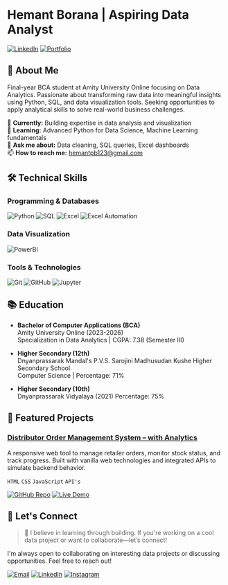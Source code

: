 # Hemant Borana | Aspiring Data Analyst

[![LinkedIn](https://img.shields.io/badge/LinkedIn-0077B5?style=for-the-badge&logo=linkedin&logoColor=white)](https://www.linkedin.com/in/hemant-parasmal-borana-17a742289)
[![Portfolio](https://img.shields.io/badge/Portfolio-%23000000.svg?style=for-the-badge&logo=firefox&logoColor=#FF7139)](https://hemantborana.github.io/Portfolio/)

## 👋 About Me

Final-year BCA student at Amity University Online focusing on Data Analytics. Passionate about transforming raw data into meaningful insights using Python, SQL, and data visualization tools. Seeking opportunities to apply analytical skills to solve real-world business challenges.

🔭 **Currently:** Building expertise in data analysis and visualization  
🌱 **Learning:** Advanced Python for Data Science, Machine Learning fundamentals  
💬 **Ask me about:** Data cleaning, SQL queries, Excel dashboards  
📫 **How to reach me:** hemantpb123@gmail.com  

## 🛠 Technical Skills

### Programming & Databases
![Python](https://img.shields.io/badge/Python-3776AB?style=for-the-badge&logo=python&logoColor=white)
![SQL](https://img.shields.io/badge/SQL-4479A1?style=for-the-badge&logo=mysql&logoColor=white)
![Excel](https://img.shields.io/badge/Excel-217346?style=for-the-badge&logo=microsoft-excel&logoColor=white)
![Excel Automation](https://img.shields.io/badge/Excel%20Automation-217346?style=for-the-badge&logo=microsoft-excel&logoColor=white)

### Data Visualization
![PowerBI](https://img.shields.io/badge/PowerBI-F2C811?style=for-the-badge&logo=powerbi&logoColor=black)

### Tools & Technologies
![Git](https://img.shields.io/badge/Git-F05032?style=for-the-badge&logo=git&logoColor=white)
![GitHub](https://img.shields.io/badge/GitHub-181717?style=for-the-badge&logo=github&logoColor=white)
![Jupyter](https://img.shields.io/badge/Jupyter-F37626?style=for-the-badge&logo=jupyter&logoColor=white)

## 📚 Education

- **Bachelor of Computer Applications (BCA)**  
  Amity University Online (2023-2026)  
  Specialization in Data Analytics | CGPA: 7.38 (Semester III)  

- **Higher Secondary (12th)**  
  Dnyanprassarak Mandal's P.V.S. Sarojini Madhusudan Kushe Higher Secondary School  
  Computer Science | Percentage: 71%  

- **Higher Secondary (10th)**  
  Dnyanprassarak Vidyalaya (2021) 
  Percentage: 75%  

<!--
## 🏆 Certifications

- Python Programming - Coursera (2022)
- Database Management - edX (2022)
- Web Development Bootcamp - Udemy (2023)
-->

## 📂 Featured Projects

### [Distributor Order Management System – with Analytics](https://hemantborana.github.io/D-OMS/)
A responsive web tool to manage retailer orders, monitor stock status, and track progress. Built with vanilla web technologies and integrated APIs to simulate backend behavior.

`HTML` `CSS` `JavaScript` `API's`

[![GitHub Repo](https://img.shields.io/badge/GitHub%20Repo-181717?style=for-the-badge&logo=github&logoColor=white)](https://github.com/hemantborana/D-OMS)
[![Live Demo](https://img.shields.io/badge/Live%20Demo-000000?style=for-the-badge&logo=google-chrome&logoColor=white)](https://hemantborana.github.io/D-OMS/)


<!--
### [Sales Dashboard](https://github.com/hb00112/sales-dashboard)
Interactive Excel dashboard for sales performance visualization  
`Excel` `PivotTables` `Data Visualization`

### [SQL Data Exploration](https://github.com/hb00112/sql-data-exploration)
SQL queries for data exploration and analysis  
`SQL` `Data Analysis` `Database`
-->

## 🤝 Let's Connect

> 🚀 I believe in learning through building. If you're working on a cool data project or want to collaborate—let’s connect!

I'm always open to collaborating on interesting data projects or discussing opportunities. Feel free to reach out!

[![Email](https://img.shields.io/badge/Email-D14836?style=for-the-badge&logo=gmail&logoColor=white)](mailto:hemantpb123@gmail.com)
[![LinkedIn](https://img.shields.io/badge/LinkedIn-0077B5?style=for-the-badge&logo=linkedin&logoColor=white)](https://www.linkedin.com/in/hemant-parasmal-borana-17a742289)
[![Instagram](https://img.shields.io/badge/Instagram-E4405F?style=for-the-badge&logo=instagram&logoColor=white)](https://www.instagram.com/hemant_borana_/)


